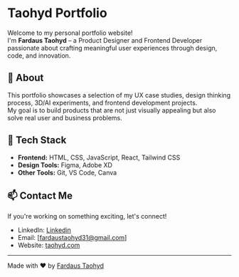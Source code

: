 # Taohyd Portfolio

Welcome to my personal portfolio website!  
I'm **Fardaus Taohyd** – a Product Designer and Frontend Developer passionate about crafting meaningful user experiences through design, code, and innovation.

## 🌟 About

This portfolio showcases a selection of my UX case studies, design thinking process, 3D/AI experiments, and frontend development projects.  
My goal is to build products that are not just visually appealing but also solve real user and business problems.

## 🚀 Tech Stack

- **Frontend:** HTML, CSS, JavaScript, React, Tailwind CSS  
- **Design Tools:** Figma, Adobe XD  
- **Other Tools:** Git, VS Code, Canva

## 📫 Contact Me

If you're working on something exciting, let's connect!  
- LinkedIn: [Linkedin](https://www.linkedin.com/in/fardaus-taohyd-582736370/)  
- Email: [fardaustaohyd31@gmail.com]  
- Website: [taohyd.com](https://taohyd.com)

---

Made with ❤️ by [Fardaus Taohyd](https://github.com/FardausTaohyd)



